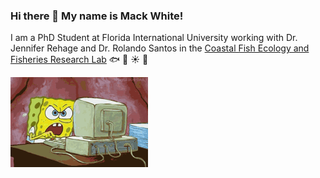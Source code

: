 ### Hi there 👋 My name is Mack White!

I am a PhD Student at Florida International University working with Dr. Jennifer Rehage and Dr. Rolando Santos in the [Coastal Fish Ecology and Fisheries Research Lab](https://myweb.fiu.edu/rehagej/) :fish: :palm_tree: :sunny: :tropical_fish:

![](https://github.com/mackwhite/mackwhite/blob/main/spongebob-computer.gif)
